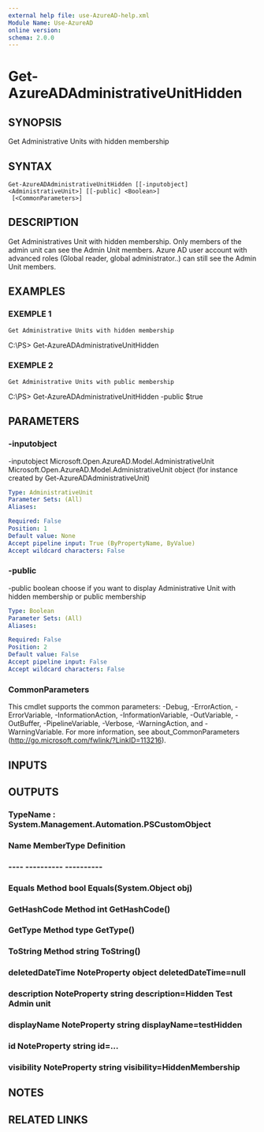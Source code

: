 ```yaml
---
external help file: use-AzureAD-help.xml
Module Name: Use-AzureAD
online version:
schema: 2.0.0
---
```


# Get-AzureADAdministrativeUnitHidden

## SYNOPSIS
Get Administrative Units with hidden membership

## SYNTAX

```
Get-AzureADAdministrativeUnitHidden [[-inputobject] <AdministrativeUnit>] [[-public] <Boolean>]
 [<CommonParameters>]
```

## DESCRIPTION
Get Administratives Unit with hidden membership.
Only members of the admin unit can see the Admin Unit members.
Azure AD user account with advanced roles (Global reader, global administrator..) can still see the Admin Unit members.

## EXAMPLES

### EXEMPLE 1
```
Get Administrative Units with hidden membership
```

C:\PS\> Get-AzureADAdministrativeUnitHidden

### EXEMPLE 2
```
Get Administrative Units with public membership
```

C:\PS\> Get-AzureADAdministrativeUnitHidden -public $true

## PARAMETERS

### -inputobject
-inputobject Microsoft.Open.AzureAD.Model.AdministrativeUnit
Microsoft.Open.AzureAD.Model.AdministrativeUnit object (for instance created by Get-AzureADAdministrativeUnit)

```yaml
Type: AdministrativeUnit
Parameter Sets: (All)
Aliases:

Required: False
Position: 1
Default value: None
Accept pipeline input: True (ByPropertyName, ByValue)
Accept wildcard characters: False
```

### -public
-public boolean
   choose if you want to display Administrative Unit with hidden membership or public membership

```yaml
Type: Boolean
Parameter Sets: (All)
Aliases:

Required: False
Position: 2
Default value: False
Accept pipeline input: False
Accept wildcard characters: False
```

### CommonParameters
This cmdlet supports the common parameters: -Debug, -ErrorAction, -ErrorVariable, -InformationAction, -InformationVariable, -OutVariable, -OutBuffer, -PipelineVariable, -Verbose, -WarningAction, and -WarningVariable.
For more information, see about_CommonParameters (http://go.microsoft.com/fwlink/?LinkID=113216).

## INPUTS

## OUTPUTS

### TypeName : System.Management.Automation.PSCustomObject
### Name            MemberType   Definition
### ----            ----------   ----------
### Equals          Method       bool Equals(System.Object obj)
### GetHashCode     Method       int GetHashCode()
### GetType         Method       type GetType()
### ToString        Method       string ToString()
### deletedDateTime NoteProperty object deletedDateTime=null
### description     NoteProperty string description=Hidden Test Admin unit
### displayName     NoteProperty string displayName=testHidden
### id              NoteProperty string id=...
### visibility      NoteProperty string visibility=HiddenMembership
## NOTES

## RELATED LINKS
